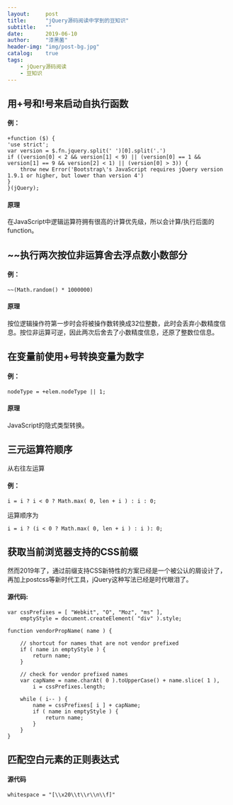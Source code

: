 ```yaml
---
layout:     post
title:      "jQuery源码阅读中学到的豆知识"
subtitle:   ""
date:       2019-06-10
author:     "漆黑菌"
header-img: "img/post-bg.jpg"
catalog:    true
tags:
    - jQuery源码阅读
    - 豆知识
---
```


## 用+号和!号来启动自执行函数
#### 例：
```
+function ($) {
'use strict';
var version = $.fn.jquery.split(' ')[0].split('.')
if ((version[0] < 2 && version[1] < 9) || (version[0] == 1 && version[1] == 9 && version[2] < 1) || (version[0] > 3)) {
    throw new Error('Bootstrap\'s JavaScript requires jQuery version 1.9.1 or higher, but lower than version 4')
}
}(jQuery);
```
#### 原理
在JavaScript中逻辑运算符拥有很高的计算优先级，所以会计算/执行后面的function。

## ~~执行两次按位非运算舍去浮点数小数部分
#### 例：
```
~~(Math.random() * 1000000)
```
#### 原理
按位逻辑操作符第一步时会将被操作数转换成32位整数，此时会丢弃小数精度信息。按位非运算可逆，因此两次后舍去了小数精度信息，还原了整数位信息。

## 在变量前使用+号转换变量为数字
#### 例：
```
nodeType = +elem.nodeType || 1;
```
#### 原理
JavaScript的隐式类型转换。

## 三元运算符顺序
从右往左运算
#### 例：
```
i = i ? i < 0 ? Math.max( 0, len + i ) : i : 0;
```
运算顺序为
```
i = i ? (i < 0 ? Math.max( 0, len + i ) : i ): 0;
```

## 获取当前浏览器支持的CSS前缀
然而2019年了，通过前缀支持CSS新特性的方案已经是一个被公认的屑设计了，再加上postcss等新时代工具，jQuery这种写法已经是时代眼泪了。
#### 源代码:
```
var cssPrefixes = [ "Webkit", "O", "Moz", "ms" ],
	emptyStyle = document.createElement( "div" ).style;

function vendorPropName( name ) {

	// shortcut for names that are not vendor prefixed
	if ( name in emptyStyle ) {
		return name;
	}

	// check for vendor prefixed names
	var capName = name.charAt( 0 ).toUpperCase() + name.slice( 1 ),
		i = cssPrefixes.length;

	while ( i-- ) {
		name = cssPrefixes[ i ] + capName;
		if ( name in emptyStyle ) {
			return name;
		}
	}
}
```

## 匹配空白元素的正则表达式
#### 源代码
```
whitespace = "[\\x20\\t\\r\\n\\f]"
```